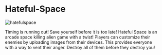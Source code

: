 # Hateful-Space
![hatefulspace](https://user-images.githubusercontent.com/44794609/52464975-e905ed00-2bb7-11e9-9e0a-b5efe0c5415a.gif)

Timing is running out! Save yourself before it is too late! Hateful Space is an arcade space killing alien game with a twist! Players can customize their enemies by uploading images from their devices. This provides everyone with a way to vent their anger. Destroy all of them before they destroy you!
